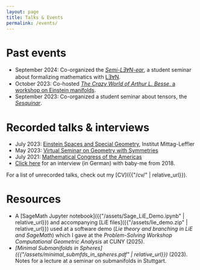 ```yaml
---
layout: page
title: Talks & Events
permalink: /events/
---
```


# Past events

* September 2024: Co-organized the [*Semi-LƎⱯN-ear*](https://pnp.mathematik.uni-stuttgart.de/igt/eiserm/lehre/2024/Semi-LEAN-ear/), a student seminar about formalizing mathematics with [LƎⱯN](https://lean-lang.org/).
* October 2023: Co-hosted [*The Crazy World of Arthur L. Besse*, a workshop on Einstein manifolds](https://www.igt.uni-stuttgart.de/forschung/workshop-einstein-2023/).
* September 2023: Co-organized a student seminar about tensors, the [*Sesquinar*](https://pnp.mathematik.uni-stuttgart.de/igt/eiserm/lehre/2023/Tensoren/).

# Recorded talks & interviews

* July 2023: [Einstein Spaces and Special Geometry](https://www.mittag-leffler.se/activities/einstein-spaces-and-special-geometry/), Institut Mittag-Leffler
* May 2023: [Virtual Seminar on Geometry with Symmetries](https://www.youtube.com/watch?v=SFCUYeeSouE)
* July 2021: [Mathematical Congress of the Americas](https://www.youtube.com/watch?v=yO92Wj7Nefs)
* [Click here](https://www.f08.uni-stuttgart.de/mathematik/aktuelles/news/Interview-mit-Paul-Schwahn-B.Sc./) for an interview (in German) with baby-me from 2018.

For a list of unrecorded talks, check out my [CV]({{"/cv/" | relative_url}}).

# Resources

* A [SageMath Jupyter notebook]({{"/assets/Sage_LiE_Demo.ipynb" | relative_url}}) and accompanying [LiE files]({{"/assets/lie_demo.zip" | relative_url}}) used at a software demo (_Lie theory and branching in LiE and SageMath_) which I gave at the _Problem-Solving Workshop Computational Geometric Analysis_ at CUNY (2025).
* _[Minimal Submanifolds in Spheres]({{"/assets/minimal_submfds_in_spheres.pdf" | relative_url}})_ (2023). Notes for a lecture at a seminar on submanifolds in Stuttgart.
